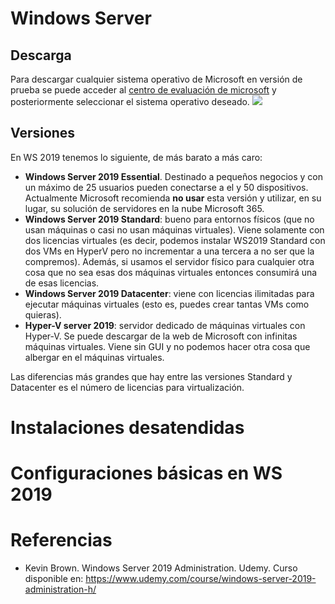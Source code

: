 # Windows Server
## Descarga
Para descargar cualquier sistema operativo de Microsoft en versión de prueba se puede acceder al [centro de evaluación de microsoft](https://www.microsoft.com/en-us/evalcenter/) y posteriormente seleccionar el sistema operativo deseado.
![](/images/windows-server/ws-download1.png)  

## Versiones
En WS 2019 tenemos lo siguiente, de más barato a más caro:

- **Windows Server 2019 Essential**. Destinado a pequeños negocios y con un máximo de 25 usuarios pueden conectarse a el y 50 dispositivos. Actualmente Microsoft recomienda **no usar** esta versión y utilizar, en su lugar, su solución de servidores en la nube Microsoft 365.
- **Windows Server 2019 Standard**: bueno para entornos físicos (que no usan máquinas o casi no usan máquinas virtuales). Viene solamente con dos licencias virtuales (es decir, podemos instalar WS2019 Standard con dos VMs en HyperV pero no incrementar a una tercera a no ser que la compremos). Además, si usamos el servidor físico para cualquier otra cosa que no sea esas dos máquinas virtuales entonces consumirá una de esas licencias.
- **Windows Server 2019 Datacenter**: viene con licencias ilimitadas para ejecutar máquinas virtuales (esto es, puedes crear tantas VMs como quieras).
- **Hyper-V server 2019**: servidor dedicado de máquinas virtuales con Hyper-V. Se puede descargar de la web de Microsoft con infinitas máquinas virtuales. Viene sin GUI y no podemos hacer otra cosa que albergar en el máquinas virtuales.

Las diferencias más grandes que hay entre las versiones Standard y Datacenter es el número de licencias para virtualización.

# Instalaciones desatendidas

# Configuraciones básicas en WS 2019

# Referencias

- Kevin Brown. Windows Server 2019 Administration. Udemy. Curso disponible en: https://www.udemy.com/course/windows-server-2019-administration-h/
